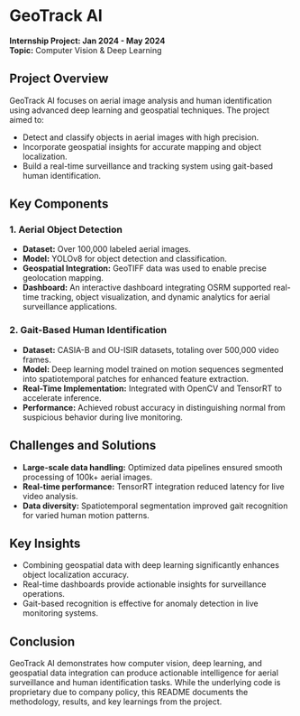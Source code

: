 # GeoTrack AI

**Internship Project: Jan 2024 - May 2024**  
**Topic:** Computer Vision & Deep Learning

## Project Overview
GeoTrack AI focuses on aerial image analysis and human identification using advanced deep learning and geospatial techniques. The project aimed to:

- Detect and classify objects in aerial images with high precision.
- Incorporate geospatial insights for accurate mapping and object localization.
- Build a real-time surveillance and tracking system using gait-based human identification.

## Key Components

### 1. Aerial Object Detection
- **Dataset:** Over 100,000 labeled aerial images.
- **Model:** YOLOv8 for object detection and classification.
- **Geospatial Integration:** GeoTIFF data was used to enable precise geolocation mapping.
- **Dashboard:** An interactive dashboard integrating OSRM supported real-time tracking, object visualization, and dynamic analytics for aerial surveillance applications.

### 2. Gait-Based Human Identification
- **Dataset:** CASIA-B and OU-ISIR datasets, totaling over 500,000 video frames.
- **Model:** Deep learning model trained on motion sequences segmented into spatiotemporal patches for enhanced feature extraction.
- **Real-Time Implementation:** Integrated with OpenCV and TensorRT to accelerate inference.
- **Performance:** Achieved robust accuracy in distinguishing normal from suspicious behavior during live monitoring.

## Challenges and Solutions
- **Large-scale data handling:** Optimized data pipelines ensured smooth processing of 100k+ aerial images.
- **Real-time performance:** TensorRT integration reduced latency for live video analysis.
- **Data diversity:** Spatiotemporal segmentation improved gait recognition for varied human motion patterns.

## Key Insights
- Combining geospatial data with deep learning significantly enhances object localization accuracy.
- Real-time dashboards provide actionable insights for surveillance operations.
- Gait-based recognition is effective for anomaly detection in live monitoring systems.

## Conclusion
GeoTrack AI demonstrates how computer vision, deep learning, and geospatial data integration can produce actionable intelligence for aerial surveillance and human identification tasks. While the underlying code is proprietary due to company policy, this README documents the methodology, results, and key learnings from the project.
